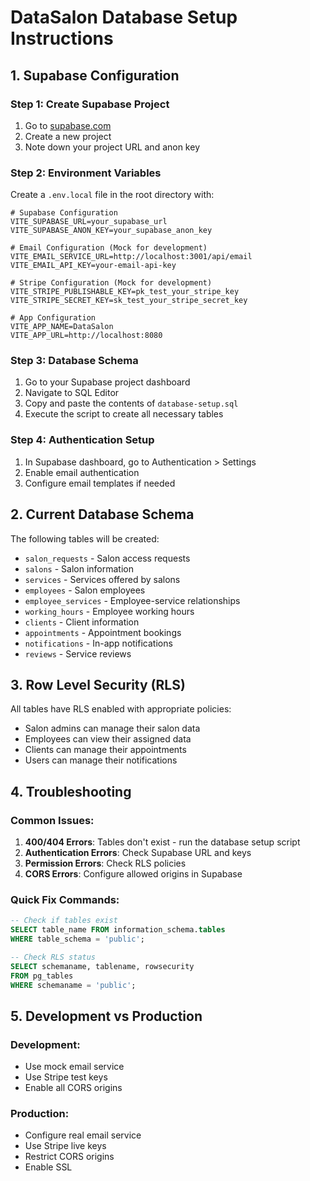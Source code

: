 # DataSalon Database Setup Instructions

## 1. Supabase Configuration

### Step 1: Create Supabase Project
1. Go to [supabase.com](https://supabase.com)
2. Create a new project
3. Note down your project URL and anon key

### Step 2: Environment Variables
Create a `.env.local` file in the root directory with:

```env
# Supabase Configuration
VITE_SUPABASE_URL=your_supabase_url
VITE_SUPABASE_ANON_KEY=your_supabase_anon_key

# Email Configuration (Mock for development)
VITE_EMAIL_SERVICE_URL=http://localhost:3001/api/email
VITE_EMAIL_API_KEY=your-email-api-key

# Stripe Configuration (Mock for development)
VITE_STRIPE_PUBLISHABLE_KEY=pk_test_your_stripe_key
VITE_STRIPE_SECRET_KEY=sk_test_your_stripe_secret_key

# App Configuration
VITE_APP_NAME=DataSalon
VITE_APP_URL=http://localhost:8080
```

### Step 3: Database Schema
1. Go to your Supabase project dashboard
2. Navigate to SQL Editor
3. Copy and paste the contents of `database-setup.sql`
4. Execute the script to create all necessary tables

### Step 4: Authentication Setup
1. In Supabase dashboard, go to Authentication > Settings
2. Enable email authentication
3. Configure email templates if needed

## 2. Current Database Schema

The following tables will be created:

- `salon_requests` - Salon access requests
- `salons` - Salon information
- `services` - Services offered by salons
- `employees` - Salon employees
- `employee_services` - Employee-service relationships
- `working_hours` - Employee working hours
- `clients` - Client information
- `appointments` - Appointment bookings
- `notifications` - In-app notifications
- `reviews` - Service reviews

## 3. Row Level Security (RLS)

All tables have RLS enabled with appropriate policies:
- Salon admins can manage their salon data
- Employees can view their assigned data
- Clients can manage their appointments
- Users can manage their notifications

## 4. Troubleshooting

### Common Issues:

1. **400/404 Errors**: Tables don't exist - run the database setup script
2. **Authentication Errors**: Check Supabase URL and keys
3. **Permission Errors**: Check RLS policies
4. **CORS Errors**: Configure allowed origins in Supabase

### Quick Fix Commands:

```sql
-- Check if tables exist
SELECT table_name FROM information_schema.tables 
WHERE table_schema = 'public';

-- Check RLS status
SELECT schemaname, tablename, rowsecurity 
FROM pg_tables 
WHERE schemaname = 'public';
```

## 5. Development vs Production

### Development:
- Use mock email service
- Use Stripe test keys
- Enable all CORS origins

### Production:
- Configure real email service
- Use Stripe live keys
- Restrict CORS origins
- Enable SSL
